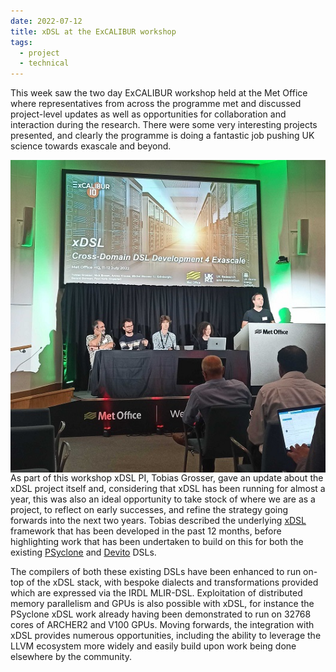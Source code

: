 ```yaml
---
date: 2022-07-12
title: xDSL at the ExCALIBUR workshop
tags:
  - project
  - technical
---
```


This week saw the two day ExCALIBUR workshop held at the Met Office where
representatives from across the programme met and discussed project-level
updates as well as opportunities for collaboration and interaction during the
research. There were some very interesting projects presented, and clearly the
programme is doing a fantastic job pushing UK science towards exascale and
beyond.

<img src="/assets/img/excalibur_workshop.jpg" align="left">

As part of this workshop xDSL PI, Tobias Grosser, gave an update about the xDSL
project itself and, considering that xDSL has been running for almost a year,
this was also an ideal opportunity to take stock of where we are as a project,
to reflect on early successes, and refine the strategy going forwards into the
next two years. Tobias described the underlying
[xDSL](https://github.com/xdslproject/xdsl) framework that has been developed in
the past 12 months, before highlighting work that has been undertaken to build
on this for both the existing
[PSyclone](https://github.com/xdslproject/PSyclone) and
[Devito](https://github.com/xdslproject/devito) DSLs. 

The compilers of both these existing DSLs have been enhanced to run on-top of
the xDSL stack, with bespoke dialects and transformations provided which are
expressed via the IRDL MLIR-DSL. Exploitation of distributed memory parallelism
and GPUs is also possible with xDSL, for instance the PSyclone xDSL work already
having been demonstrated to run on 32768 cores of ARCHER2 and V100 GPUs. Moving
forwards, the integration with xDSL provides numerous opportunities, including
the ability to leverage the LLVM ecosystem more widely and easily build upon
work being done elsewhere by the community.
